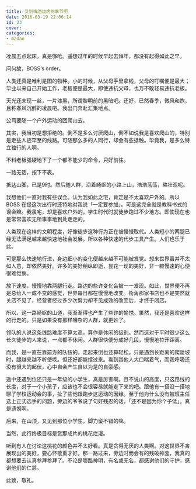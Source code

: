 ```yaml
---
title: 又到啤酒烧烤的季节啊
date: 2016-03-19 22:06:14
id: 23
cover: 
categories:
- madao
---
```


 凌晨五点起床，真是够呛。遥想过年的时候早起去拜年，都没有起得如此之早。

 问何故，BOSS‘s order。

 人类还真是唯利是图的物种。小的时候，从父母手里拿钱，父母的叮嘱便是最大；毕业以来自己开始工作，老板便是最大，即使违抗父母，也万不敢轻易违抗老板。

 天光还未现一丝，一片漆黑，所谓黎明前的黑暗吧。还好，已然春季，微风和煦，且称春风沉醉的凌晨吧。我出门奔赴汇集地点。

 公司要随一个户外运动的团爬山去。

 其实，我当初是想拒绝的。倒不是多么讨厌爬山，倒不如说我是喜欢爬山的，特别是走些人迹罕至的线路。可随那么多的人同行，却会有些抵触。毕竟我，是多么特立独行的人啊。

 不料老板强硬地下了一个都不能少的命令，只好前往。

 一路无话，按下不表。

 抵达山脚，已是9时。然后随人群，沿着崎岖的小路上山，浩浩荡荡，略壮观呢。

 我想他们一直对我有些误会。认为我如此之宅，肯定是不太喜欢户外的。所以 BOSS 在提这次出行时还特地对我说「一定要参加」。可是这完全就是教科书式的误会嘛。我虽宅，却是喜欢户外的，学生时代时就徒步跑过不少地方。即使现在也是常常喜欢无所事事地到处走走的。

 人类现在这样的文明程度，好像徒步这种行为正在被慢慢取代。人类短小的两腿已经无法满足越来越快速地社会发展。所以各种快速的代步工具产生。人们也乐于此。

 可是那么快速地行进，身边细小的变化便越来越不可能被发觉。想来世界虽并不太如人意，却依然美好。许多的美好稍纵即逝，昙花一现的美好，非一颗慢速的心便很难觉察。

 放下速度，慢慢地靠两腿行走。路边的些许变化会被一一发现。如此，世界便不再是总给人一成不变的感觉，世界每日都在慢慢地改变。街角那家书店也不是突然就关店不见了，经营者经过多少次努力却不见成效的改变后，才终于闭店。

 所以，这一路崎岖的山道，我渐渐得也产生了些许的愉悦。果然，我还是喜欢这样的行走的。只是如果没有那样嘈杂的人群，就更妙了。

 领队的人说这条线路难度不算太高，算作是休闲的级别。然而这对于平时很少这么长久徒步的人来说，一点都不休闲。人群很快便分成好几段，慢慢地拉开距离。

 而我，是一直在靠前方的队伍的。走起来倒也还算轻松。只是遇到长距离的爬陡坡时，腿越来越不听使唤。但还好都能撑过来。看到其他人大口喘着气，而我呼吸还没有很大的起伏，心中自会产生自以为是的自豪感。

 途中还遇到位还只是一年级的小学生，真是厉害啊。且不说山的高度，只这路线的长度，对于一个小孩子，应该也不会很容易就能走下来的吧。跟他有一搭没一搭地聊了学校运动会的事，扯了些他跟跑步这运动的因缘。至于他为什么没有被班主任选上正式选手的问题，旁边的爷爷说了句好残忍的话，「还不是因为你个子低」。真是遗憾啊。

 后来，在山顶，又见到那位小学生，脚力蛮不错的嘛。

 当然，此行终极目标是赏那成片的桃花烂漫。

 听到有人在讨论这桃花的颜色并不太好看。真是贪得无厌的人类啊。对这世界不吝展现出的美好，要心怀敬重才好。那一路过来，旁边时而会有的残破神龛，我真的都想要去认真参拜参拜了。不论是哪路神明，有名或无名，都感谢他们的守护，感谢他们的仁慈。

 此致，敬礼。
